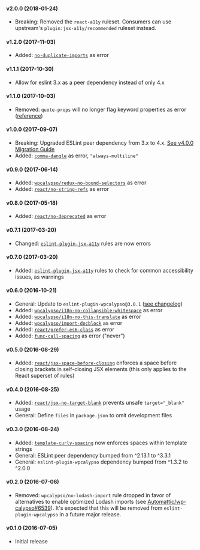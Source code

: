 #### v2.0.0 (2018-01-24)

- Breaking: Removed the `react-a11y` ruleset. Consumers can use upstream's `plugin:jsx-a11y/recommended` ruleset instead.

#### v1.2.0 (2017-11-03)

- Added: [`no-duplicate-imports`](https://eslint.org/docs/rules/no-duplicate-imports) as error

#### v1.1.1 (2017-10-30)

- Allow for eslint 3.x as a peer dependency instead of only 4.x

#### v1.1.0 (2017-10-03)

- Removed: `quote-props` will no longer flag keyword properties as error ([reference](https://eslint.org/docs/rules/quote-props#keywords))

#### v1.0.0 (2017-09-07)

- Breaking: Upgraded ESLint peer dependency from 3.x to 4.x. [See v4.0.0 Migration Guide](https://eslint.org/docs/user-guide/migrating-to-4.0.0)
- Added: [`comma-dangle`](https://eslint.org/docs/rules/comma-dangle) as error, `"always-multiline"`

#### v0.9.0 (2017-06-14)

- Added: [`wpcalypso/redux-no-bound-selectors`](https://github.com/Automattic/eslint-plugin-wpcalypso/blob/master/docs/rules/redux-no-bound-selectors.md) as error
- Added: [`react/no-string-refs`](https://github.com/yannickcr/eslint-plugin-react/blob/master/docs/rules/no-string-refs.md) as error

#### v0.8.0 (2017-05-18)

- Added: [`react/no-deprecated`](https://github.com/yannickcr/eslint-plugin-react/blob/master/docs/rules/no-deprecated.md) as error

#### v0.7.1 (2017-03-20)

- Changed: [`eslint-plugin-jsx-a11y`](https://github.com/evcohen/eslint-plugin-jsx-a11y) rules are now errors

#### v0.7.0 (2017-03-20)

- Added: [`eslint-plugin-jsx-a11y`](https://github.com/evcohen/eslint-plugin-jsx-a11y) rules to check for common accessibility issues, as warnings

#### v0.6.0 (2016-10-21)

- General: Update to `eslint-plugin-wpcalypso@3.0.1` ([see changelog](https://github.com/Automattic/eslint-plugin-wpcalypso/blob/master/CHANGELOG.md#v301-2016-10-21))
- Added: [`wpcalypso/i18n-no-collapsible-whitespace`](https://github.com/Automattic/eslint-plugin-wpcalypso/blob/master/docs/rules/i18n-no-collapsible-whitespace.md) as error
- Added: [`wpcalypso/i18n-no-this-translate`](https://github.com/Automattic/eslint-plugin-wpcalypso/blob/master/docs/rules/i18n-no-this-translate.md) as error
- Added: [`wpcalypso/import-docblock`](https://github.com/Automattic/eslint-plugin-wpcalypso/blob/master/docs/rules/import-docblock.md) as error
- Added: [`react/prefer-es6-class`](https://github.com/yannickcr/eslint-plugin-react/blob/master/docs/rules/prefer-es6-class.md) as error
- Added: [`func-call-spacing`](http://eslint.org/docs/rules/func-call-spacing) as error ("never")

#### v0.5.0 (2016-08-29)

- Added: [`react/jsx-space-before-closing`](https://github.com/yannickcr/eslint-plugin-react/blob/master/docs/rules/jsx-space-before-closing.md) enforces a space before closing brackets in self-closing JSX elements (this only applies to the React superset of rules)

#### v0.4.0 (2016-08-25)

- Added: [`react/jsx-no-target-blank`](https://github.com/yannickcr/eslint-plugin-react/blob/master/docs/rules/jsx-no-target-blank.md) prevents unsafe `target="_blank"` usage
- General: Define `files` in `package.json` to omit development files

#### v0.3.0 (2016-08-24)

- Added: [`template-curly-spacing`](http://eslint.org/docs/rules/template-curly-spacing) now enforces spaces within template strings
- General: ESLint peer dependency bumped from ^2.13.1 to ^3.3.1
- General: `eslint-plugin-wpcalypso` dependency bumped from ^1.3.2 to ^2.0.0

#### v0.2.0 (2016-07-06)

- Removed: `wpcalypso/no-lodash-import` rule dropped in favor of alternatives to enable optimized Lodash imports (see [Automattic/wp-calypso#6539](https://github.com/Automattic/wp-calypso/pull/6539)). It's expected that this will be removed from `eslint-plugin-wpcalypso` in a future major release.

#### v0.1.0 (2016-07-05)

- Initial release
